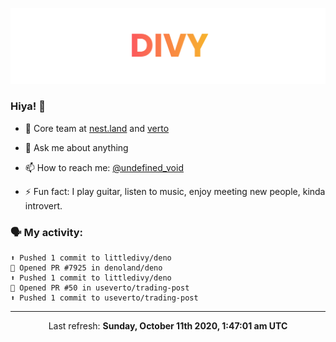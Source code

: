 
![](https://github.com/divy-work/divy-work/raw/master/assets/divy.png)

### Hiya! 👋

- 🔭 Core team at [nest.land](https://github.com/nestdotland/nest.land) and [verto](https://github.com/useverto/verto)

- 💬 Ask me about anything

- 📫 How to reach me: [@undefined_void](https://instagram.com/divy.exe)

- ⚡ Fun fact: I play guitar, listen to music, enjoy meeting new people, kinda introvert.

### 🗣 My activity:

```
⬆️ Pushed 1 commit to littledivy/deno
💪 Opened PR #7925 in denoland/deno
⬆️ Pushed 1 commit to littledivy/deno
💪 Opened PR #50 in useverto/trading-post
⬆️ Pushed 1 commit to useverto/trading-post
```

------------
<p align="center">Last refresh: <b>Sunday, October 11th 2020, 1:47:01 am UTC</b></p>
